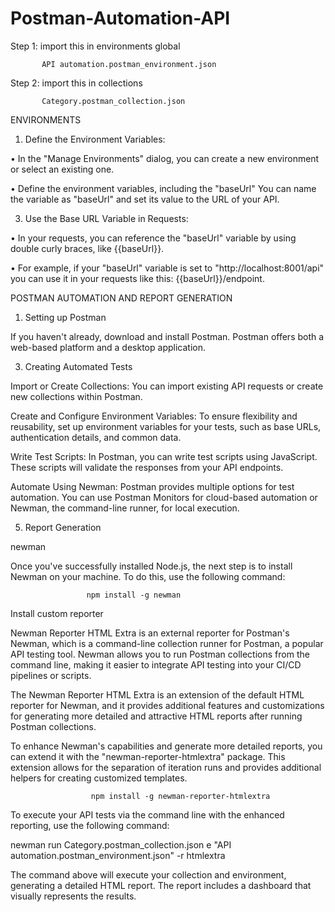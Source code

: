 # Postman-Automation-API

Step 1: import this in environments global 

           API automation.postman_environment.json       


Step 2: import this in collections

           Category.postman_collection.json






 ENVIRONMENTS
           
1.	Define the Environment Variables:
 
•	In the "Manage Environments" dialog, you can create a new environment or select an existing one.

•	Define the environment variables, including the "baseUrl" You can name the variable as "baseUrl" and set its value to the URL of your API.

3.	Use the Base URL Variable in Requests:

•	In your requests, you can reference the "baseUrl" variable by using double curly braces, like {{baseUrl}}.

•	For example, if your "baseUrl" variable is set to "http://localhost:8001/api" you can use it in your requests like this: {{baseUrl}}/endpoint.




POSTMAN AUTOMATION AND REPORT GENERATION

1. Setting up Postman
   
If you haven't already, download and install Postman. Postman offers both a web-based platform and a desktop application.

3. Creating Automated Tests
   
Import or Create Collections: You can import existing API requests or create new collections within Postman.

Create and Configure Environment Variables: To ensure flexibility and reusability, set up environment variables for your tests, such as base URLs, authentication details, and common data.

Write Test Scripts: In Postman, you can write test scripts using JavaScript. These scripts will validate the responses from your API endpoints.

Automate Using Newman: Postman provides multiple options for test automation. You can use Postman Monitors for cloud-based automation or Newman, the command-line runner, for local execution.

5. Report Generation
   
newman

Once you've successfully installed Node.js, the next step is to install Newman on your machine. To do this, use the following command:

                     npm install -g newman

Install custom reporter

Newman Reporter HTML Extra is an external reporter for Postman's Newman, which is a command-line collection runner for Postman, a popular API testing tool. Newman allows you to run Postman collections from the command line, making it easier to integrate API testing into your CI/CD pipelines or scripts.

The Newman Reporter HTML Extra is an extension of the default HTML reporter for Newman, and it provides additional features and customizations for generating more detailed and attractive HTML reports after running Postman collections.

To enhance Newman's capabilities and generate more detailed reports, you can extend it with the "newman-reporter-htmlextra" package. This extension allows for the separation of iteration runs and provides additional helpers for creating customized templates.

                      npm install -g newman-reporter-htmlextra

To execute your API tests via the command line with the enhanced reporting, use the following command:

newman run Category.postman_collection.json e "API automation.postman_environment.json" -r htmlextra

The command above will execute your collection and environment, generating a detailed HTML report. The report includes a dashboard that visually represents the results.


           
           
           
